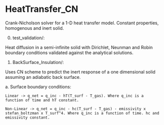 # HeatTransfer_CN
Crank-Nicholson solver for a 1-D heat transfer model.
Constant properties, homogenous and inert solid.

0. test_validation/:

Heat diffusion in a semi-infinite solid with Dirichlet, Neunman and Robin boundary conditions validated against the analytical solutions.

1. BackSurface_Insulation/:

Uses CN scheme to predict the inert response of a one dimensional solid assuming an adiabatic back surface.

a. Surface boundary conditions:

	Linear -> q_net = q_inc - hT(T_surf - T_gas). Where q_inc is a function of time and hT constant.

	Non-Linear -> q_net = q_inc - hc(T_surf - T_gas) - emissivity x stefan_boltzman x T_surf^4. Where q_inc is a function of time. hc and emissivity constant.


